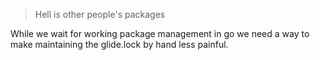 > Hell is other people's packages

While we wait for working package management in go we need a way to make
maintaining the glide.lock by hand less painful.